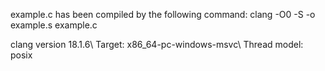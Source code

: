 example.c has been compiled by the following command: 
clang -O0 -S -o example.s example.c

clang version 18.1.6\\
Target: x86_64-pc-windows-msvc\\
Thread model: posix
